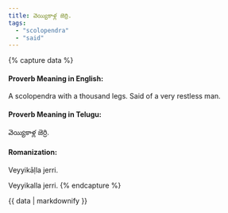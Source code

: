 ```yaml
---
title: వెయ్యికాళ్ల జెర్రి.
tags:
  - "scolopendra"
  - "said"
---
```


{% capture data %}
#### Proverb Meaning in English:
A scolopendra with a thousand legs.
Said of a very restless man.

#### Proverb Meaning in Telugu:
వెయ్యికాళ్ల జెర్రి.

#### Romanization:
Veyyikāḷla jerri.

Veyyikalla jerri.
{% endcapture %}

{{ data | markdownify }}

